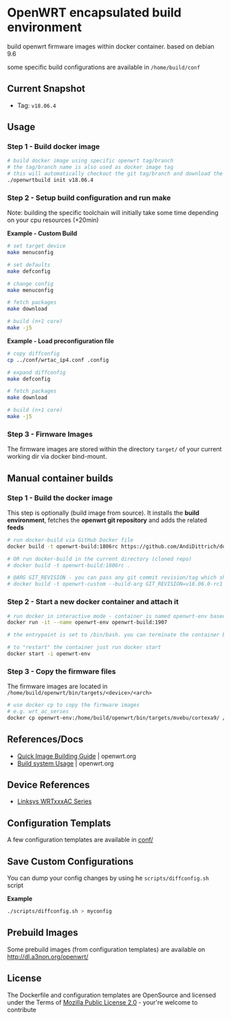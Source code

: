 OpenWRT encapsulated build environment
========================================

build openwrt firmware images within docker container. based on debian 9.6

some specific build configurations are available in `/home/build/conf`

Current Snapshot
-------------------

* Tag: `v18.06.4`

Usage
-------------------

### Step 1 - Build docker image ###

```bash
# build docker image using specific openwrt tag/branch
# the tag/branch name is also used as docker image tag
# this will automatically checkout the git tag/branch and download the related feeds
./openwrtbuild init v18.06.4
```

### Step 2 - Setup build configuration and run make ###

Note: building the specific toolchain will initially take some time depending on your cpu resources (+20min)

**Example - Custom Build**

```bash
# set target device
make menuconfig

# set defaults
make defconfig

# change config
make menuconfig

# fetch packages
make download

# build (n+1 core)
make -j5
```

**Example - Load preconfiguration file**

```bash
# copy diffconfig
cp ../conf/wrtac_ip4.conf .config

# expand diffconfig
make defconfig

# fetch packages
make download

# build (n+1 core)
make -j5
```

### Step 3 - Firnware Images ###

The firmware images are stored within the directory `target/` of your current working dir via docker bind-mount.

Manual container builds
-------------------------

### Step 1 - Build the docker image ###

This step is optionally (build image from source). It installs the **build environment**, fetches the **openwrt git repository** and adds the related **feeds**

```bash
# run docker-build via GitHub Docker file
docker build -t openwrt-build:1806rc https://github.com/AndiDittrich/dockerfiles.git#master:openwrt-build

# OR run docker-build in the current directory (cloned repo)
# docker build -t openwrt-build:1806rc .

# @ARG GIT_REVISION - you can pass any git commit revision/tag which should be checked-out
# docker build -t openwrt-custom --build-arg GIT_REVISION=v18.06.0-rc1 https://github.com/AndiDittrich/dockerfiles.git#master:openwrt-build
```

### Step 2 - Start a new docker container and attach it ###

```bash
# run docker in interactive mode - container is named openwrt-env based on previous created image
docker run -it --name openwrt-env openwrt-build:1907

# the entrypoint is set to /bin/bash. you can terminate the container by typing "exit<enter>"

# to "restart" the container just run docker start
docker start -i openwrt-env
```

### Step 3 - Copy the firmware files ###

The firmware images are located in `/home/build/openwrt/bin/targets/<device>/<arch>`

```bash
# use docker cp to copy the firmware images
# e.g. wrt_ac_series
docker cp openwrt-env:/home/build/openwrt/bin/targets/mvebu/cortexa9/ /tmp/openwrtbuild
```

References/Docs
-------------------

* [Quick Image Building Guide](https://openwrt.org/docs/guide-developer/quickstart-build-images) | openwrt.org
* [Build system Usage](https://openwrt.org/docs/guide-developer/build-system/use-buildsystem) | openwrt.org


Device References 
-------------------

* [Linksys WRTxxxAC Series](https://openwrt.org/toh/linksys/wrt_ac_series)

Configuration Templats
-------------------

A few configuration templates are available in [conf/](conf/)

Save Custom Configurations
----------------------------

You can dump your config changes by using he `scripts/diffconfig.sh` script

**Example**

```bash
./scripts/diffconfig.sh > myconfig
```


Prebuild Images
------------------------------

Some prebuild images (from configuration templates) are available on http://dl.a3non.org/openwrt/

License
------------------------------
The Dockerfile and configuration templates are OpenSource and licensed under the Terms of [Mozilla Public License 2.0](https://opensource.org/licenses/MPL-2.0) - your're welcome to contribute